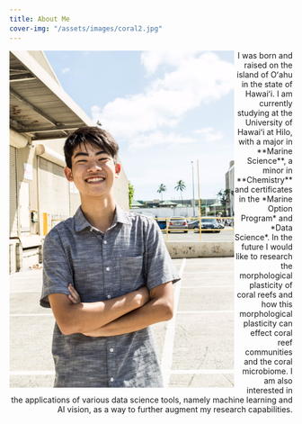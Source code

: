 ```yaml
---
title: About Me
cover-img: "/assets/images/coral2.jpg"
---
```


<img src="/assets/images/portrait.jpg" align="left" width="400px"/>

<div>
  <p align="right"> I was born and raised on the island of Oʻahu in the state of Hawaiʻi. I am currently studying at the University of Hawaiʻi at Hilo, with a major in **Marine Science**, a minor in **Chemistry** and certificates in the *Marine Option Program* and *Data Science*.
In the future I would like to research the morphological plasticity of coral reefs and how this morphological plasticity can effect coral reef communities and the coral microbiome. 
I am also interested in the applications of various data science tools, namely machine learning and AI vision, as a way to further augment my research capabilities.</p>

    
